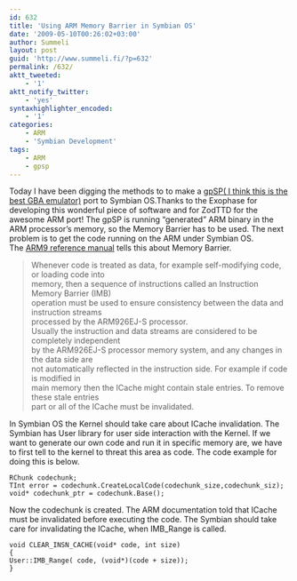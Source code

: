 ```yaml
---
id: 632
title: 'Using ARM Memory Barrier in Symbian OS'
date: '2009-05-10T00:26:02+03:00'
author: Summeli
layout: post
guid: 'http://www.summeli.fi/?p=632'
permalink: /632/
aktt_tweeted:
    - '1'
aktt_notify_twitter:
    - 'yes'
syntaxhighlighter_encoded:
    - '1'
categories:
    - ARM
    - 'Symbian Development'
tags:
    - ARM
    - gpsp
---
```


Today I have been digging the methods to to make a [gpSP( I think this is the best GBA emulator)](http://wiki.gp2x.org/wiki/GpSP) port to Symbian OS.Thanks to the Exophase for developing this wonderful piece of software and for ZodTTD for the awesome ARM port! The gpSP is running “generated” ARM binary in the ARM processor’s memory, so the Memory Barrier has to be used. The next problem is to get the code running on the ARM under Symbian OS.  
The [ARM9 reference manual](http://www.atmel.com/dyn/resources/prod_documents/arm_926ejs_trm.pdf) tells this about Memory Barrier.

> Whenever code is treated as data, for example self-modifying code, or loading code into  
> memory, then a sequence of instructions called an Instruction Memory Barrier (IMB)  
> operation must be used to ensure consistency between the data and instruction streams  
> processed by the ARM926EJ-S processor.  
> Usually the instruction and data streams are considered to be completely independent  
> by the ARM926EJ-S processor memory system, and any changes in the data side are  
> not automatically reflected in the instruction side. For example if code is modified in  
> main memory then the ICache might contain stale entries. To remove these stale entries  
> part or all of the ICache must be invalidated.

In Symbian OS the Kernel should take care about ICache invalidation. The Symbian has User library for user side interaction with the Kernel. If we want to generate our own code and run it in specific memory are, we have to first tell to the kernel to threat this area as code. The code example for doing this is below.

```
RChunk codechunk;
TInt error = codechunk.CreateLocalCode(codechunk_size,codechunk_siz);
void* codechunk_ptr = codechunk.Base();
```

Now the codechunk is created. The ARM documentation told that ICache must be invalidated before executing the code. The Symbian should take care for invalidating the ICache, when IMB\_Range is called.

```
void CLEAR_INSN_CACHE(void* code, int size)
{
User::IMB_Range( code, (void*)(code + size));
}
```